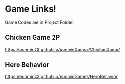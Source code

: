 # Game Links!
Game Codes are in Project Folder! 

## Chicken Game 2P
https://eunmin32.github.io/eunminGames/ChickenGame/

## Hero Behavior
https://eunmin32.github.io/eunminGames/HeroBehavior